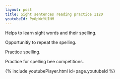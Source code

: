 ```yaml
---
layout: post
title: Sight sentences reading practice 1120
youtubeId: Py0pWcYUIHM
---
```

 
 
Helps to learn sight words and their spelling.

Opportunitiy to repeat the spelling. 

Practice spelling. 
 
Practice for spelling bee competitions. 
 
{% include youtubePlayer.html id=page.youtubeId %}
 
 

